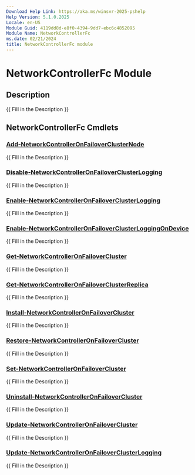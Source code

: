 ```yaml
---
Download Help Link: https://aka.ms/winsvr-2025-pshelp
Help Version: 5.1.0.2025
Locale: en-US
Module Guid: 4119dd8d-e8f0-4394-9dd7-ebc6c4852095
Module Name: NetworkControllerFc
ms.date: 02/21/2024
title: NetworkControllerFc module
---
```


# NetworkControllerFc Module
## Description
{{ Fill in the Description }}

## NetworkControllerFc Cmdlets
### [Add-NetworkControllerOnFailoverClusterNode](Add-NetworkControllerOnFailoverClusterNode.md)
{{ Fill in the Description }}

### [Disable-NetworkControllerOnFailoverClusterLogging](Disable-NetworkControllerOnFailoverClusterLogging.md)
{{ Fill in the Description }}

### [Enable-NetworkControllerOnFailoverClusterLogging](Enable-NetworkControllerOnFailoverClusterLogging.md)
{{ Fill in the Description }}

### [Enable-NetworkControllerOnFailoverClusterLoggingOnDevice](Enable-NetworkControllerOnFailoverClusterLoggingOnDevice.md)
{{ Fill in the Description }}

### [Get-NetworkControllerOnFailoverCluster](Get-NetworkControllerOnFailoverCluster.md)
{{ Fill in the Description }}

### [Get-NetworkControllerOnFailoverClusterReplica](Get-NetworkControllerOnFailoverClusterReplica.md)
{{ Fill in the Description }}

### [Install-NetworkControllerOnFailoverCluster](Install-NetworkControllerOnFailoverCluster.md)
{{ Fill in the Description }}

### [Restore-NetworkControllerOnFailoverCluster](Restore-NetworkControllerOnFailoverCluster.md)
{{ Fill in the Description }}

### [Set-NetworkControllerOnFailoverCluster](Set-NetworkControllerOnFailoverCluster.md)
{{ Fill in the Description }}

### [Uninstall-NetworkControllerOnFailoverCluster](Uninstall-NetworkControllerOnFailoverCluster.md)
{{ Fill in the Description }}

### [Update-NetworkControllerOnFailoverCluster](Update-NetworkControllerOnFailoverCluster.md)
{{ Fill in the Description }}

### [Update-NetworkControllerOnFailoverClusterLogging](Update-NetworkControllerOnFailoverClusterLogging.md)
{{ Fill in the Description }}

